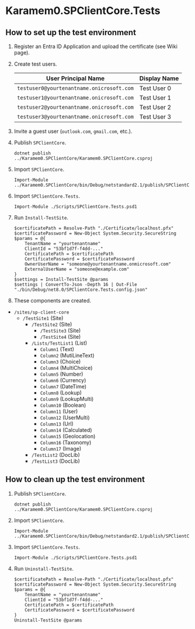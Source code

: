 # Karamem0.SPClientCore.Tests

## How to set up the test environment

1. Register an Entra ID Application and upload the certificate (see Wiki page).

1. Create test users.

    |User Principal Name|Display Name|
    |-|-|
    |`testuser0@yourtenantname.onicrosoft.com`|Test User 0|
    |`testuser1@yourtenantname.onicrosoft.com`|Test User 1|
    |`testuser2@yourtenantname.onicrosoft.com`|Test User 2|
    |`testuser3@yourtenantname.onicrosoft.com`|Test User 3|

1. Invite a guest user (`outlook.com`, `gmail.com`, etc.).

1. Publish `SPClientCore`.

    ```pwsh
    dotnet publish ../Karamem0.SPClientCore/Karamem0.SPClientCore.csproj
    ```

1. Import `SPClientCore`.

    ```pwsh
    Import-Module ../Karamem0.SPClientCore/bin/Debug/netstandard2.1/publish/SPClientCore.psd1
    ```

1. Import `SPClientCore.Tests`.

    ```pwsh
    Import-Module ./Scripts/SPClientCore.Tests.psd1
    ```

1. Run `Install-TestSite`.

    ```pwsh
    $certificatePath = Resolve-Path "./Certificate/localhost.pfx"
    $certificatePassword = New-Object System.Security.SecureString
    $params = @{
        TenantName = "yourtenantname"
        ClientId = "53bf1d7f-f4dd-..."
        CertificatePath = $certificatePath
        CertificatePassword = $certificatePassword
        OwnerUserName = "someone@yourtenantname.onmicrosoft.com"
        ExternalUserName = "someone@example.com"
    }
    $settings = Install-TestSite @params
    $settings | ConvertTo-Json -Depth 16 | Out-File "./bin/Debug/net8.0/SPClientCore.Tests.config.json"
    ```

1. These components are created.

- `/sites/sp-client-core`
  - `/TestSite1` (Site)
    - `/TestSite2` (Site)
      - `/TestSite3` (Site)
      - `/TestSite4` (Site)
    - `/Lists/TestList1` (List)
      - `Column1` (Text)
      - `Column2` (MutiLineText)
      - `Column3` (Choice)
      - `Column4` (MultiChoice)
      - `Column5` (Number)
      - `Column6` (Currency)
      - `Column7` (DateTime)
      - `Column8` (Lookup)
      - `Column9` (LookupMulti)
      - `Column10` (Boolean)
      - `Column11` (User)
      - `Column12` (UserMulti)
      - `Column13` (Url)
      - `Column14` (Calculated)
      - `Column15` (Geolocation)
      - `Column16` (Taxonomy)
      - `Column17` (Image)
    - `/TestList2` (DocLib)
    - `/TestList3` (DocLib)

## How to clean up the test environment

1. Publish `SPClientCore`.

    ```pwsh
    dotnet publish ../Karamem0.SPClientCore/Karamem0.SPClientCore.csproj
    ```

1. Import `SPClientCore`.

    ```pwsh
    Import-Module ../Karamem0.SPClientCore/bin/Debug/netstandard2.1/publish/SPClientCore.psd1
    ```

1. Import `SPClientCore.Tests`.

    ```pwsh
    Import-Module ./Scripts/SPClientCore.Tests.psd1
    ```

1. Run `Uninstall-TestSite`.

    ```pwsh
    $certificatePath = Resolve-Path "./Certificate/localhost.pfx"
    $certificatePassword = New-Object System.Security.SecureString
    $params = @{
        TenantName = "yourtenantname"
        ClientId = "53bf1d7f-f4dd-..."
        CertificatePath = $certificatePath
        CertificatePassword = $certificatePassword
    }
    Uninstall-TestSite @params
    ```
